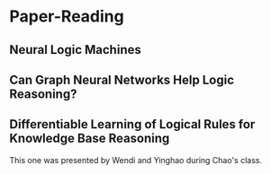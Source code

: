 # Paper-Reading


## Neural Logic Machines

## Can Graph Neural Networks Help Logic Reasoning?

## Differentiable Learning of Logical Rules for Knowledge Base Reasoning 

This one was presented by Wendi and Yinghao during Chao's class.

